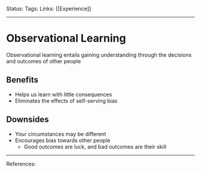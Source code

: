 Status:
Tags:
Links: [[Experience]]
___
# Observational Learning
Observational learning entails gaining understanding through the decisions and outcomes of other people
## Benefits
- Helps us learn with little consequences
- Eliminates the effects of self-serving bias
## Downsides
- Your circumstances may be different
- Encourages bias towards other people
	- Good outcomes are luck, and bad outcomes are their skill
___
References: